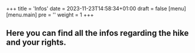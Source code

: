 +++
title = 'Infos'
date = 2023-11-23T14:58:34+01:00
draft = false
[menu] 
    [menu.main]
        pre = '<i class="fa-solid fa-code"></i>'
        weight = 1
+++

## Here you can find all the infos regarding the hike and your rights.
